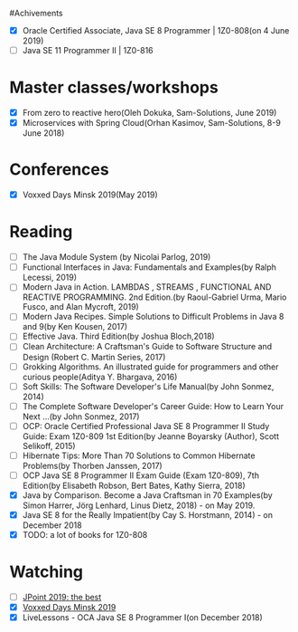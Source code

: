 #Achivements
- [X] Oracle Certified Associate, Java SE 8 Programmer | 1Z0-808(on 4 June 2019)
- [ ] Java SE 11 Programmer II | 1Z0-816

# Master classes/workshops
- [X] From zero to reactive hero(Oleh Dokuka, Sam-Solutions, June 2019)
- [X] Microservices with Spring Cloud(Orhan Kasimov, Sam-Solutions, 8-9 June 2018)

# Conferences
- [X] Voxxed Days Minsk 2019(May 2019)

# Reading
- [ ] The Java Module System (by Nicolai Parlog, 2019)
- [ ] Functional Interfaces in Java: Fundamentals and Examples(by Ralph Lecessi, 2019)
- [ ] Modern Java in Action. LAMBDAS , STREAMS , FUNCTIONAL AND REACTIVE PROGRAMMING. 2nd Edition.(by Raoul-Gabriel Urma, Mario Fusco, and Alan Mycroft, 2019)
- [ ] Modern Java Recipes. Simple Solutions to Difficult Problems in Java 8 and 9(by Ken Kousen, 2017)
- [ ] Effective Java. Third Edition(by Joshua Bloch,2018)
- [ ] Clean Architecture: A Craftsman's Guide to Software Structure and Design (Robert C. Martin Series, 2017) 
- [ ] Grokking Algorithms. An illustrated guide for programmers and other curious people(Aditya Y. Bhargava, 2016)
- [ ] Soft Skills: The Software Developer's Life Manual(by John Sonmez, 2014)
- [ ] The Complete Software Developer's Career Guide: How to Learn Your Next ...(by John Sonmez, 2017)
- [ ] OCP: Oracle Certified Professional Java SE 8 Programmer II Study Guide: Exam 1Z0-809 1st Edition(by Jeanne Boyarsky  (Author), Scott Selikoff, 2015)
- [ ] Hibernate Tips: More Than 70 Solutions to Common Hibernate Problems(by Thorben Janssen, 2017)
- [ ] OCP Java SE 8 Programmer II Exam Guide (Exam 1Z0-809), 7th Edition(by Elisabeth Robson, Bert Bates, Kathy Sierra, 2018)
- [X] Java by Comparison. Become a Java Craftsman in 70 Examples(by Simon Harrer, Jörg Lenhard, Linus Dietz, 2018) - on May 2019.
- [X] Java SE 8 for the Really Impatient(by Cay S. Horstmann, 2014) - on December 2018
- [X] TODO: a lot of books for 1Z0-808

# Watching
- [ ] [JPoint 2019: the best](https://www.youtube.com/playlist?list=PLVe-2wcL84b_fBL9xJTxkEBtvCKfRGEV1&disable_polymer=true)
- [X] [Voxxed Days Minsk 2019](https://www.youtube.com/playlist?list=PLRsbF2sD7JVq3tPa0jQjCtI1_xeLiPu-Z)
- [X] LiveLessons - OCA Java SE 8 Programmer I(on December 2018)
